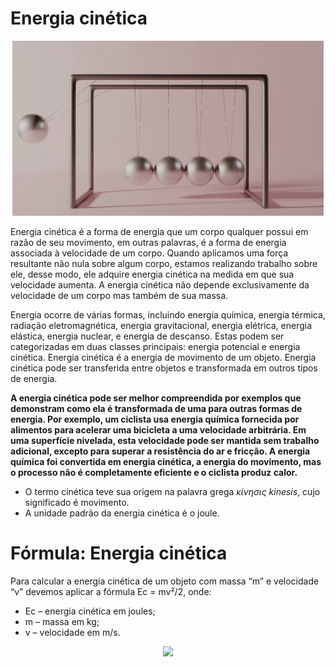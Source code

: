 # Energia cinética
<p align="center">
  <img src="https://github.com/JonanthaW/Exatas/blob/main/EnergiaCinetica/images/cradle.gif"/>
</p>

Energia cinética é a forma de energia que um corpo qualquer possui em razão de seu movimento, em outras palavras, é a forma de energia associada à velocidade de um corpo. Quando aplicamos uma força resultante não nula sobre algum corpo, estamos realizando trabalho sobre ele, desse modo, ele adquire energia cinética na medida em que sua velocidade aumenta. A energia cinética não depende exclusivamente da velocidade de um corpo mas também de sua massa.

Energia ocorre de várias formas, incluindo energia química, energia térmica, radiação eletromagnética, energia gravitacional, energia elétrica, energia elástica, energia nuclear, e energia de descanso. Estas podem ser categorizadas em duas classes principais: energia potencial e energia cinética. Energia cinética é a energia de movimento de um objeto. Energia cinética pode ser transferida entre objetos e transformada em outros tipos de energia. 

**A energia cinética pode ser melhor compreendida por exemplos que demonstram como ela é transformada de uma para outras formas de energia. Por exemplo, um ciclista usa energia química fornecida por alimentos para acelerar uma bicicleta a uma velocidade arbitrária. Em uma superfície nivelada, esta velocidade pode ser mantida sem trabalho adicional, excepto para superar a resistência do ar e fricção. A energia química foi convertida em energia cinética, a energia do movimento, mas o processo não é completamente eficiente e o ciclista produz calor.**

* O termo cinética teve sua origem na palavra grega *κίνησις kinesis*, cujo significado é movimento.
* A unidade padrão da energia cinética é o joule. 

# Fórmula: Energia cinética

Para calcular a energia cinética de um objeto com massa “m” e velocidade “v” devemos aplicar a fórmula Ec = mv²/2, onde:

* Ec – energia cinética em joules;
* m – massa em kg;
* v – velocidade em m/s.

<p align="center">
  <img src="https://raw.githubusercontent.com/JonanthaW/Exatas/main/EnergiaCinetica/images/kinetic.jpeg"/>
</p>
